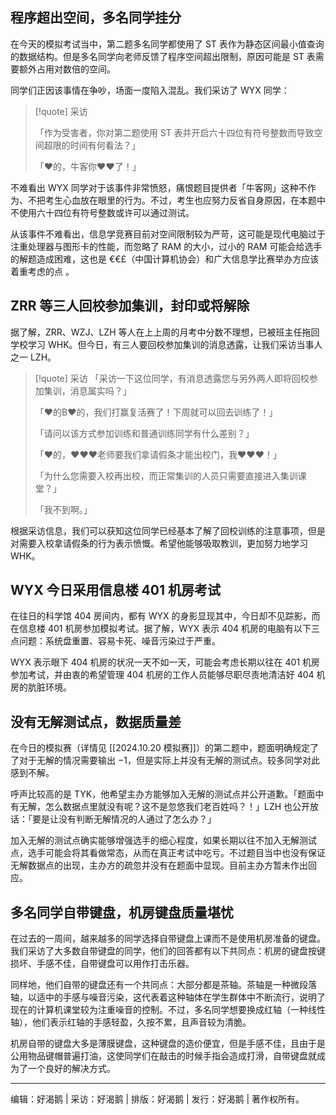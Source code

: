 ## 程序超出空间，多名同学挂分

在今天的模拟考试当中，第二题多名同学都使用了 ST 表作为静态区间最小值查询的数据结构。但是多名同学向老师反馈了程序空间超出限制，原因可能是 ST 表需要额外占用对数倍的空间。

同学们正因该事情在争吵，场面一度陷入混乱。我们采访了 WYX 同学：

> [!quote] 采访
> 
> 「作为受害者，你对第二题使用 ST 表并开启六十四位有符号整数而导致空间超限的时间有何看法？」
> 
> 「❤的，牛客你❤❤了！」

不难看出 WYX 同学对于该事件非常愤怒，痛恨题目提供者「牛客网」这种不作为、不把考生心血放在眼里的行为。不过，考生也应努力反省自身原因，在本题中不使用六十四位有符号整数或许可以通过测试。

从该事件不难看出，信息学竞赛目前对空间限制较为严苛，这可能是现代电脑过于注重处理器与图形卡的性能，而忽略了 RAM 的大小，过小的 RAM 可能会给选手的解题造成困难，这也是 €€£（中国计算机协会）和广大信息学比赛举办方应该着重考虑的点 。

## ZRR 等三人回校参加集训，封印或将解除

据了解，ZRR、WZJ、LZH 等人在上上周的月考中分数不理想，已被班主任拖回学校学习 WHK。但今日，有三人要回校参加集训的消息透露，让我们采访当事人之一 LZH。

> [!quote] 采访
> 「采访一下这位同学，有消息透露您与另外两人即将回校参加集训，消息属实吗？」
> 
> 「❤的B❤的，我们打赢复活赛了！下周就可以回去训练了！」
> 
> 「请问以该方式参加训练和普通训练同学有什么差别？」
> 
> 「❤的，❤❤❤老师要我们拿请假条才能出校门，我❤❤❤！」
> 
> 「为什么您需要入校再出校，而正常集训的人员只需要直接进入集训课堂？」
> 
> 「我不到啊。」

根据采访信息，我们可以获知这位同学已经基本了解了回校训练的注意事项，但是对需要入校拿请假条的行为表示愤慨。希望他能够吸取教训，更加努力地学习 WHK。

## WYX 今日采用信息楼 401 机房考试

在往日的科学馆 404 房间内，都有 WYX 的身影显现其中，今日却不见踪影，而在信息楼 401 机房参加模拟考试。据了解，WYX 表示 404 机房的电脑有以下三点问题：系统盘重置、容易卡死、噪音污染过于严重。

WYX 表示眼下 404 机房的状况一天不如一天，可能会考虑长期以往在 401 机房参加考试，并由衷的希望管理 404 机房的工作人员能够尽职尽责地清洁好 404 机房的肮脏环境。

## 没有无解测试点，数据质量差

在今日的模拟赛（详情见 [[2024.10.20 模拟赛]]）的第二题中，题面明确规定了了对于无解的情况需要输出 $-1$，但是实际上并没有无解的测试点。较多同学对此感到不解。

呼声比较高的是 TYK，他希望主办方能够加入无解的测试点并公开道歉。「题面中有无解，怎么数据点里就没有呢？这不是忽悠我们老百姓吗？！」LZH 也公开放话：「要是让没有判断无解情况的人通过了怎么办？」

加入无解的测试点确实能够增强选手的细心程度，如果长期以往不加入无解测试点，选手可能会将其看做常态，从而在真正考试中吃亏。不过题目当中也没有保证无解数据点的出现，主办方的疏忽并没有在题面中显现。目前主办方暂未作出回应。

## 多名同学自带键盘，机房键盘质量堪忧

在过去的一周间，越来越多的同学选择自带键盘上课而不是使用机房准备的键盘。我们采访了大多数自带键盘的同学，他们的回答都有以下共同点：机房的键盘按键损坏、手感不佳，自带键盘可以用作打击乐器。

同样地，他们自带的键盘还有一个共同点：大部分都是茶轴。茶轴是一种微段落轴，以适中的手感与噪音污染，这代表着这种轴体在学生群体中不断流行，说明了现在的计算机课堂较为注重噪音的控制。不过，多名同学想要换成红轴（一种线性轴），他们表示红轴的手感轻盈，久按不累，且声音较为清脆。

机房自带的键盘大多是薄膜键盘，这种键盘的造价便宜，但是手感不佳，且由于是公用物品键帽普遍打油，这使同学们在敲击的时候手指会造成打滑，自带键盘就成为了一个良好的解决方式。

---

编辑：好渴鹅 | 采访：好渴鹅 | 排版：好渴鹅 | 发行：好渴鹅 | 著作权所有。